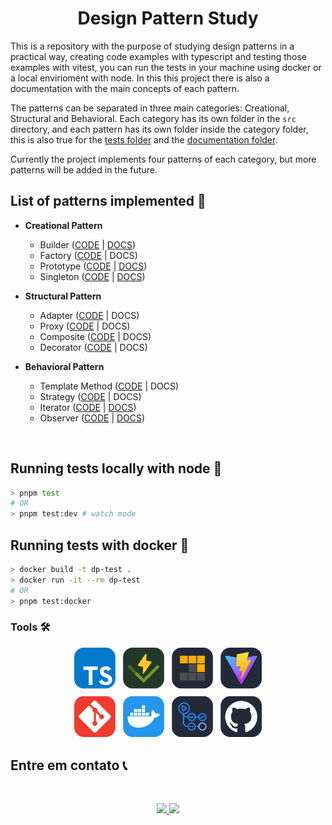 <h1 align="center"> Design Pattern Study </h1>

This is a repository with the purpose of studying design patterns in a practical way, creating code examples with typescript and testing those examples with vitest, you can run the tests in your machine using docker or a local envirioment with node. In this this project there is also a documentation with the main concepts of each pattern.

The patterns can be separated in three main categories: Creational, Structural and Behavioral. Each category has its own folder in the `src` directory, and each pattern has its own folder inside the category folder, this is also true for the [tests folder](./tests/) and the [documentation folder](./docs/).

Currently the project implements four patterns of each category, but more patterns will be added in the future.

## List of patterns implemented 📜

-   **Creational Pattern**

    -   Builder ([CODE](./src/creational/builder) | [DOCS](./docs/builder.md))
    -   Factory ([CODE](./src/creational/factory) | DOCS)
    -   Prototype ([CODE](./src/creational/prototype) | [DOCS](./docs/prototype.md))
    -   Singleton ([CODE](./src/creational/singleton) | [DOCS](./docs/singleton.md))

-   **Structural Pattern**

    -   Adapter ([CODE](./src/structural/adapter) | DOCS)
    -   Proxy ([CODE](./src/structural/proxy) | DOCS)
    -   Composite ([CODE](./src/structural/composite) | DOCS)
    -   Decorator ([CODE](./src/structural/decorator) | DOCS)

-   **Behavioral Pattern**

    -   Template Method ([CODE](./src/behavioral/template-method) | DOCS)
    -   Strategy ([CODE](./src/behavioral/strategy) | DOCS)
    -   Iterator ([CODE](./src/behavioral/iterator) | [DOCS](./docs/iterator.md))
    -   Observer ([CODE](./src/behavioral/observer) | [DOCS](./docs/observer.md))

<br />

## Running tests locally with node 🧪

```bash
> pnpm test
# OR
> pnpm test:dev # watch mode
```

## Running tests with docker 🐳

```bash
> docker build -t dp-test .
> docker run -it --rm dp-test
# OR
> pnpm test:docker
```

### Tools 🛠

<p align="center">
<img src="./assets/tools-grid.svg" width="300px" />
</p>

## Entre em contato 📞

<br>

<p align="center">
<a href="https://www.linkedin.com/in/luis-felipe-vanin-martins-5a5b38215">
<img src="https://img.shields.io/badge/-LinkedIn-black.svg?style=for-the-badge&logo=linkedin&colorB=blue">
</a>
<a href="mailto:luisfvanin2@gmail.com">
<img src="https://img.shields.io/badge/Gmail:%20luisfvanin2@gmail.com-D14836?style=for-the-badge&logo=gmail&logoColor=white">
</a>
